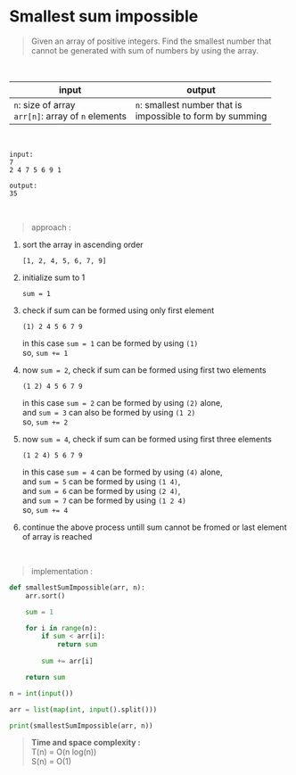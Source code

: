 # Smallest sum impossible

> Given an array of positive integers. Find the smallest number that cannot be generated with sum of numbers by using the array.

<br>

| input | output |
| --- | --- |
| `n`: size of array<br>`arr[n]`: array of `n` elements | `n`: smallest number that is<br>impossible to form by summing |

<br>

```
input:
7
2 4 7 5 6 9 1

output:
35
```

<br>

> approach :
1. sort the array in ascending order
    ```
    [1, 2, 4, 5, 6, 7, 9]
    ```
2. initialize sum to 1
    ```
    sum = 1
    ```
3. check if sum can be formed using only first element
    ```
    (1) 2 4 5 6 7 9
    ```
    in this case `sum = 1` can be formed by using `(1)`
    <br>so, `sum += 1`

4. now `sum = 2`, check if sum can be formed using first two elements
    ```
    (1 2) 4 5 6 7 9
    ```
    in this case `sum = 2` can be formed by using `(2)` alone, <br>and `sum = 3` can also be formed by using `(1 2)`
    <br>so, `sum += 2`

5. now `sum = 4`, check if sum can be formed using first three elements
    ```
    (1 2 4) 5 6 7 9
    ```
    in this case `sum = 4` can be formed by using `(4)` alone, <br>and `sum = 5` can be formed by using `(1 4)`, <br>and `sum = 6` can be formed by using `(2 4)`, <br>and `sum = 7` can be formed by using `(1 2 4)`
    <br>so, `sum += 4`

6. continue the above process untill sum cannot be fromed or last element of array is reached

<br>

> implementation :

```python
def smallestSumImpossible(arr, n):
    arr.sort()

    sum = 1

    for i in range(n):
        if sum < arr[i]:
            return sum
        
        sum += arr[i]

    return sum

n = int(input())

arr = list(map(int, input().split()))

print(smallestSumImpossible(arr, n))
```

> **Time and space complexity :**
<br>T(n) = O(n log(n))
<br>S(n) = O(1)
